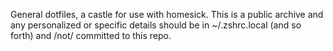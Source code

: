 General dotfiles, a castle for use with homesick. This is a public archive and any personalized or specific details should be in ~/.zshrc.local (and so forth) and /not/ committed to this repo.
